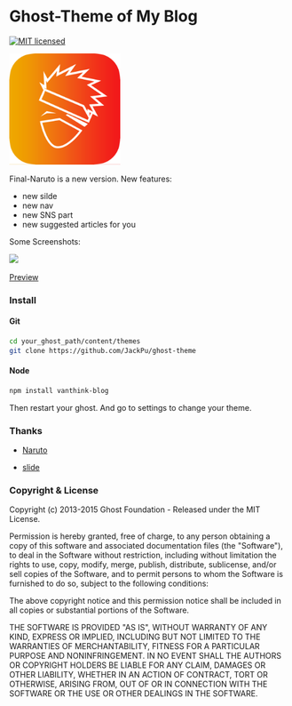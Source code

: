 # Ghost-Theme of My Blog 

[![MIT licensed](https://img.shields.io/github/license/mashape/apistatus.svg)](https://github.com/Vanthink-UED/ghost-theme/blob/master/LICENSE)

<img width="200" src="./assets/icon/jack-blog.icon.png" />

Final-Naruto is a new version. New features:

+ new silde
+ new nav
+ new SNS part
+ new suggested articles for you

Some Screenshots:

<img src="blog.gif" width="320" />

[Preview](http://www.jackpu.com)

### Install

#### Git

``` bash
cd your_ghost_path/content/themes
git clone https://github.com/JackPu/ghost-theme

```
#### Node 
``` bash
npm install vanthink-blog
```
Then restart your ghost. And go to settings to change your theme.

### Thanks

+ [Naruto](https://www.instagram.com/naruto/)

+ [slide](https://tympanus.net/Tutorials/SlidingHeaderLayout/layout-multi.html)


### Copyright & License

Copyright (c) 2013-2015 Ghost Foundation - Released under the MIT License.

Permission is hereby granted, free of charge, to any person obtaining a copy of this software and associated documentation files (the "Software"), to deal in the Software without restriction, including without limitation the rights to use, copy, modify, merge, publish, distribute, sublicense, and/or sell copies of the Software, and to permit persons to whom the Software is furnished to do so, subject to the following conditions:

The above copyright notice and this permission notice shall be included in all copies or substantial portions of the Software.

THE SOFTWARE IS PROVIDED "AS IS", WITHOUT WARRANTY OF ANY KIND, EXPRESS OR IMPLIED, INCLUDING BUT NOT LIMITED TO THE WARRANTIES OF MERCHANTABILITY, FITNESS FOR A PARTICULAR PURPOSE AND
NONINFRINGEMENT. IN NO EVENT SHALL THE AUTHORS OR COPYRIGHT HOLDERS BE LIABLE FOR ANY CLAIM, DAMAGES OR OTHER LIABILITY, WHETHER IN AN ACTION OF CONTRACT, TORT OR OTHERWISE, ARISING FROM, OUT OF OR IN CONNECTION WITH THE SOFTWARE OR THE USE OR OTHER DEALINGS IN THE SOFTWARE.
